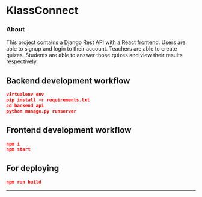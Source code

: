 # KlassConnect

<h3>About</h3>
This project contains a Django Rest API with a React frontend. Users are able to signup and login to their account. Teachers are able to create quizes. Students are able to answer those quizes and view their results respectively.

## Backend development workflow

```json
virtualenv env
pip install -r requirements.txt
cd backend_api
python manage.py runserver
```

## Frontend development workflow

```json
npm i
npm start
```

## For deploying

```json
npm run build
```


---


